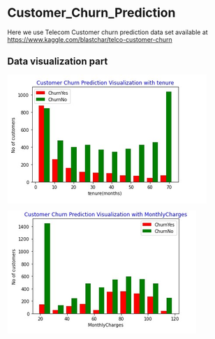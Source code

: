 # Customer_Churn_Prediction 

Here we use Telecom Customer churn prediction data set available at https://www.kaggle.com/blastchar/telco-customer-churn 

## Data visualization part

![Data Visualisation with tenure](barchart-tenure.jpg)


![Data Visualisation with Monthly charges](barchart-MonthlyCharges.jpg)


